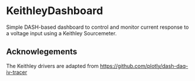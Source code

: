 # KeithleyDashboard
Simple DASH-based dashboard to control and monitor current response to a voltage input using a Keithley Sourcemeter.


## Acknowlegements

The Keithley drivers are adapted from https://github.com/plotly/dash-daq-iv-tracer
